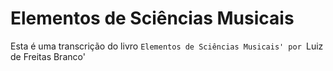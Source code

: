 # Elementos de Sciências Musicais

Esta é uma transcrição do livro `Elementos de Sciências Musicais' por `Luiz de Freitas Branco'
